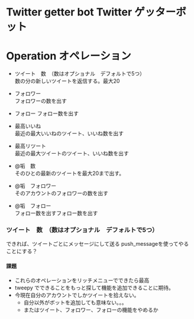 # Twitter getter bot Twitter ゲッターボット

# Operation オペレーション

- ツイート　数　（数はオプショナル　デフォルトで5つ）  
数の分の新しいツイートを返信する。最大20

- フォロワー  
フォロワーの数を出す
- フォロー
フォロー数を出す

- 最高いいね  
最近の最大いいねのツイート、いいね数を出す

- 最高リツート  
最近の最大ツイートのツイート、いいね数を出す

- @垢　数  
そのひとの最新のツイートを最大20まで出す。

- @垢　フォロワー  
そのアカウントのフォロワーの数を出す

- @垢　フォロー  
フォロー数を出すフォロー数を出す

### ツイート　数　（数はオプショナル　デフォルトで5つ）
できれば、ツイートごとにメッセージにして送る
push_messageを使ってやることにする？


#### 課題
- これらのオペレーションをリッチメニューでできたら最高
- tweepy でできることをもっと探して機能を追加できることに期待。
- 今現在自分のアカウントでしかツイートを拾えない。
  - 自分以外がボットを追加しても意味ない。。。
  - またはツイート、フォロワー、フォローの機能をやめるか
